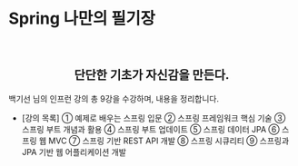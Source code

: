 # Spring 나만의 필기장
<br />
<div align=center>
  <h2>단단한 기초가 자신감을 만든다.</h2>
</div>

백기선 님의 인프런 강의 총 9강을 수강하며, 내용을 정리합니다.

- [강의 목록]
① 예제로 배우는 스프링 입문 
② 스프링 프레임워크 핵심 기술
③ 스프링 부트 개념과 활용
④ 스프링 부트 업데이트
⑤ 스프링 데이터 JPA
⑥ 스프링 웹 MVC
⑦ 스프링 기반 REST API 개발
⑧ 스프링 시큐리티
⑨ 스프링과 JPA 기반 웹 어플리케이션 개발

